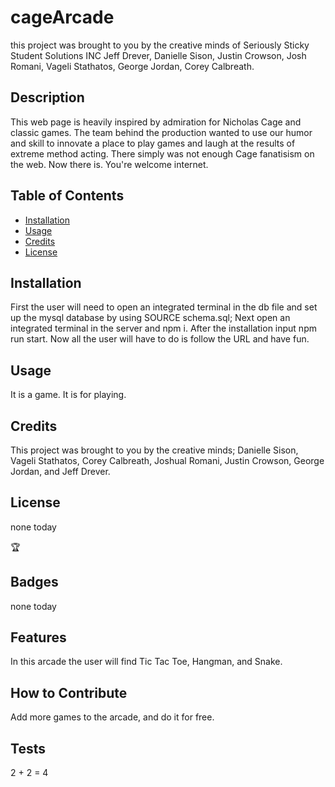# cageArcade
this project was brought to you by the creative minds of Seriously Sticky Student Solutions INC Jeff Drever, Danielle Sison, Justin Crowson, Josh Romani, Vageli Stathatos, George Jordan, Corey Calbreath.
## Description

This web page is heavily inspired by admiration for Nicholas Cage and classic games. The team behind the production wanted to use our humor and skill to innovate a place to play games and laugh at the results of extreme method acting. There simply was not enough Cage fanatisism on the web. Now there is. You're welcome internet.

## Table of Contents 


- [Installation](#installation)
- [Usage](#usage)
- [Credits](#credits)
- [License](#license)

## Installation

First the user will need to open an integrated terminal in the db file and set up the mysql database by using SOURCE schema.sql; Next open an integrated terminal in the server and npm i. After the installation input npm run start. Now all the user will have to do is follow the URL and have fun.

## Usage

It is a game. It is for playing.

## Credits

This project was brought to you by the creative minds; Danielle Sison, Vageli Stathatos, Corey Calbreath, Joshual Romani, Justin Crowson, George Jordan, and Jeff Drever.


## License

none today

🏆 

## Badges

none today

## Features

In this arcade the user will find Tic Tac Toe, Hangman, and Snake.

## How to Contribute

Add more games to the arcade, and do it for free.

## Tests
2 + 2 = 4

